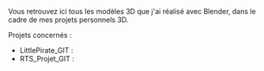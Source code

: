 Vous retrouvez ici tous les modèles 3D que j'ai réalisé avec Blender, dans le cadre de mes projets personnels 3D.

Projets concernés :
- LittlePirate_GIT :
- RTS_Projet_GIT :
